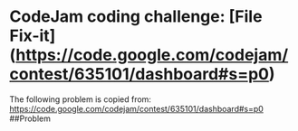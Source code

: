 # CodeJam coding challenge: [File Fix-it] (https://code.google.com/codejam/contest/635101/dashboard#s=p0)

The following problem is copied from: https://code.google.com/codejam/contest/635101/dashboard#s=p0
##Problem
